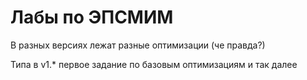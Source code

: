 # Лабы по ЭПСМИМ

В разных версиях лежат разные оптимизации (че правда?)

Типа в v1.* первое задание по базовым оптимизациям и так далее
